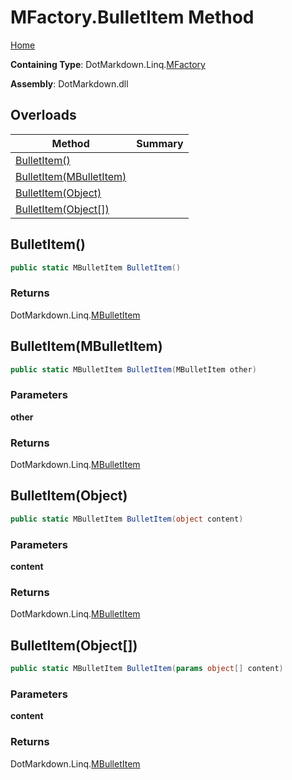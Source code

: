 # MFactory\.BulletItem Method

[Home](../../../../README.md)

**Containing Type**: DotMarkdown\.Linq\.[MFactory](../README.md)

**Assembly**: DotMarkdown\.dll

## Overloads

| Method | Summary |
| ------ | ------- |
| [BulletItem()](#DotMarkdown_Linq_MFactory_BulletItem) | |
| [BulletItem(MBulletItem)](#DotMarkdown_Linq_MFactory_BulletItem_DotMarkdown_Linq_MBulletItem_) | |
| [BulletItem(Object)](#DotMarkdown_Linq_MFactory_BulletItem_System_Object_) | |
| [BulletItem(Object\[\])](#DotMarkdown_Linq_MFactory_BulletItem_System_Object___) | |

## BulletItem\(\) <a name="DotMarkdown_Linq_MFactory_BulletItem"></a>

```csharp
public static MBulletItem BulletItem()
```

### Returns

DotMarkdown\.Linq\.[MBulletItem](../../MBulletItem/README.md)

## BulletItem\(MBulletItem\) <a name="DotMarkdown_Linq_MFactory_BulletItem_DotMarkdown_Linq_MBulletItem_"></a>

```csharp
public static MBulletItem BulletItem(MBulletItem other)
```

### Parameters

**other**

### Returns

DotMarkdown\.Linq\.[MBulletItem](../../MBulletItem/README.md)

## BulletItem\(Object\) <a name="DotMarkdown_Linq_MFactory_BulletItem_System_Object_"></a>

```csharp
public static MBulletItem BulletItem(object content)
```

### Parameters

**content**

### Returns

DotMarkdown\.Linq\.[MBulletItem](../../MBulletItem/README.md)

## BulletItem\(Object\[\]\) <a name="DotMarkdown_Linq_MFactory_BulletItem_System_Object___"></a>

```csharp
public static MBulletItem BulletItem(params object[] content)
```

### Parameters

**content**

### Returns

DotMarkdown\.Linq\.[MBulletItem](../../MBulletItem/README.md)

